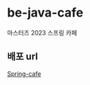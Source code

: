 # be-java-cafe

마스터즈 2023 스프링 카페

## 배포 url

[Spring-cafe](http://ec2-3-34-194-155.ap-northeast-2.compute.amazonaws.com:8080/)
